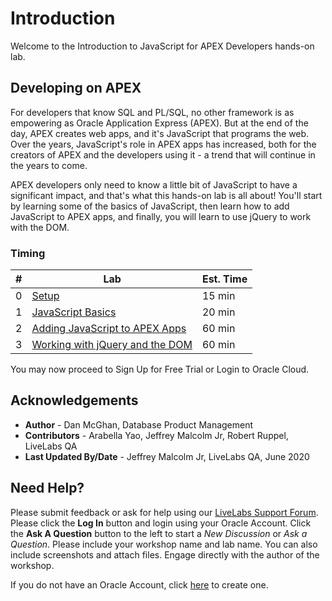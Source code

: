 # Introduction

Welcome to the Introduction to JavaScript for APEX Developers hands-on lab. 

## Developing on APEX

For developers that know SQL and PL/SQL, no other framework is as empowering as Oracle Application Express (APEX). But at the end of the day, APEX creates web apps, and it's JavaScript that programs the web. Over the years, JavaScript's role in APEX apps has increased, both for the creators of APEX and the developers using it - a trend that will continue in the years to come.

APEX developers only need to know a little bit of JavaScript to have a significant impact, and that's what this hands-on lab is all about! You'll start by learning some of the basics of JavaScript, then learn how to add JavaScript to APEX apps, and finally, you will learn to use jQuery to work with the DOM.

### Timing

| # | Lab | Est. Time |
| --- | --- | --- |
| 0 | [Setup](?lab=lab-0-setup) | 15 min |
| 1 | [JavaScript Basics](?lab=lab-1-javascript-basics) | 20 min |
| 2 | [Adding JavaScript to APEX Apps](?lab=lab-2-adding-javascript-apex-apps) | 60 min |
| 3 | [Working with jQuery and the DOM](?lab=lab-3-working-dom-jquery) | 60 min |

You may now proceed to Sign Up for Free Trial or Login to Oracle Cloud.

## **Acknowledgements**
 - **Author** -  Dan McGhan, Database Product Management
 - **Contributors** - Arabella Yao, Jeffrey Malcolm Jr, Robert Ruppel, LiveLabs QA
 - **Last Updated By/Date** - Jeffrey Malcolm Jr, LiveLabs QA, June 2020

## Need Help?
Please submit feedback or ask for help using our [LiveLabs Support Forum](https://community.oracle.com/tech/developers/categories/oracle-apex-development-workshops). Please click the **Log In** button and login using your Oracle Account. Click the **Ask A Question** button to the left to start a *New Discussion* or *Ask a Question*.  Please include your workshop name and lab name.  You can also include screenshots and attach files.  Engage directly with the author of the workshop.

If you do not have an Oracle Account, click [here](https://profile.oracle.com/myprofile/account/create-account.jspx) to create one.
